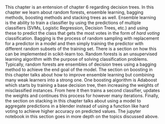 This chapter is an entension of chapter 6 regarding decision trees. In this chapter we learn about random forests, ensemble learning, bagging methods, boosting methods and stacking trees as well. Ensemble learning is the ability to train a classifier by using the predictions of multiple classifiers (SVMs, Logistic Regression, Decision Trees, etc.) and using these to predict the class that gets the most votes in the form of *hard voting* classification. Bagging is the process of random sampling with replacement for a predictor in a model and then simply training the predictor with different random subsets of the training set. There is a section on how this can be implemented in scikit-learn too. Random forests is an unsupervised learning algorithm with the purpose of solving classification problems. Typically, random forests are ensembles of decision trees using a bagging method to achieve the end goal of the model. The section on boosting in this chapter talks about how to improve ensemble learning but combining many weak learners into a strong one. One boosting algorithm is Adaboost which starts by training a base decision tree, then increasing the weights of misclassified instances. From here it then trains a second classifier, updates the weights and continues this process for however many iterations. Finally, the section on stacking in this chapter talks about using a model to aggregate predictions in a blender instead of using a function like hard voting to achieve higher accuracy on predicted values. 
The jupyter notebook in this section goes in more depth on the topics discussed above. 
